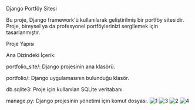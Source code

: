Django Portföy Sitesi

Bu proje, Django framework'ü kullanılarak geliştirilmiş bir portföy sitesidir. Proje, bireysel ya da profesyonel portföylerinizi sergilemek için tasarlanmıştır.

Proje Yapısı

Ana Dizindeki İçerik:

portfolio_site/: Django projesinin ana klasörü.

portfolio/: Django uygulamasının bulunduğu klasör.

db.sqlite3: Proje için kullanılan SQLite veritabanı.

manage.py: Django projesinin yönetimi için komut dosyası.
![1](https://github.com/user-attachments/assets/aa2cbd51-df2a-42d5-83dd-04af83502923)
![3](https://github.com/user-attachments/assets/684c4664-eecd-4494-ad73-c7a11dc89c13)
![2](https://github.com/user-attachments/assets/eb935811-8dc1-4304-87e2-d47fc282be55)
![4](https://github.com/user-attachments/assets/e0db5ce4-3a09-4e93-8ba4-5ad342897750)

